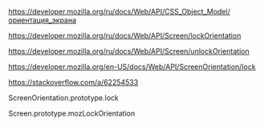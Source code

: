 https://developer.mozilla.org/ru/docs/Web/API/CSS_Object_Model/ориентация_экрана

https://developer.mozilla.org/ru/docs/Web/API/Screen/lockOrientation

https://developer.mozilla.org/ru/docs/Web/API/Screen/unlockOrientation

https://developer.mozilla.org/en-US/docs/Web/API/ScreenOrientation/lock

https://stackoverflow.com/a/62254533


ScreenOrientation.prototype.lock

Screen.prototype.mozLockOrientation
